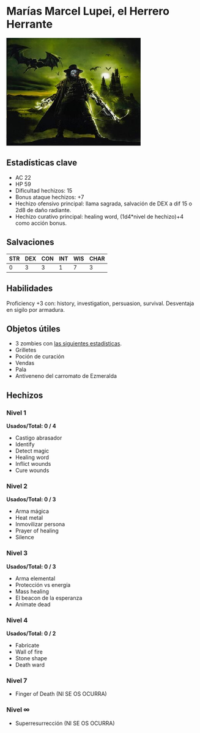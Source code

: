 # Marías Marcel Lupei, el Herrero Herrante

![Marías](MARIAS.jpg)

## Estadísticas clave
* AC 22
* HP 59
* Dificultad hechizos: 15
* Bonus ataque hechizos: +7
* Hechizo ofensivo principal: llama sagrada, salvación de DEX a dif 15 o 2d8 de daño radiante.
* Hechizo curativo principal: healing word, (1d4*nivel de hechizo)+4 como acción bonus.

## Salvaciones
| STR | DEX | CON | INT | WIS | CHAR |
| --- | --- | --- | --- | --- | --- |
| 0 | 3 | 3 | 1 | 7 | 3 | 

## Habilidades
Proficiency +3 con: history, investigation, persuasion, survival.
Desventaja en sigilo por armadura.

## Objetos útiles
- 3 zombies con [las siguientes estadísticas](https://roll20.net/compendium/dnd5e/Zombie#content).
- Grilletes
- Poción de curación
- Vendas
- Pala
- Antiveneno del carromato de Ezmeralda

## Hechizos

### Nivel 1
**Usados/Total: 0 / 4**
* Castigo abrasador
* Identify
* Detect magic
* Healing word
* Inflict wounds
* Cure wounds

### Nivel 2
**Usados/Total: 0 / 3**
* Arma mágica
* Heat metal
* Inmovilizar persona
* Prayer of healing
* Silence

### Nivel 3
**Usados/Total: 0 / 3**
* Arma elemental
* Protección vs energía
* Mass healing
* El beacon de la esperanza
* Animate dead

### Nivel 4
**Usados/Total: 0 / 2**
* Fabricate
* Wall of fire
* Stone shape
* Death ward

### Nivel 7
* Finger of Death (NI SE OS OCURRA)

### Nivel $\infty$
* Superresurrección (NI SE OS OCURRA)


